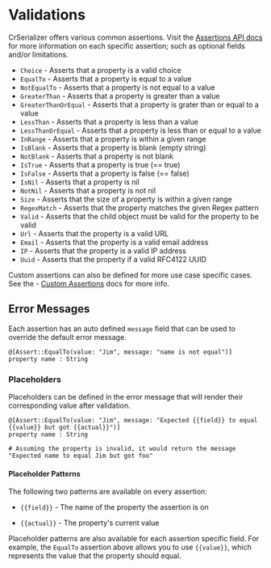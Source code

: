 # Validations

CrSerializer offers various common assertions.  Visit the [Assertions API docs](https://blacksmoke16.github.io/CrSerializer/CrSerializer/Assertions.html) for more information on each specific assertion; such as optional fields and/or limitations.

* `Choice` - Asserts that a property is a valid choice
* `EqualTo` - Asserts that a property is equal to a value
* `NotEqualTo` - Asserts that a property is not equal to a value
* `GreaterThan` - Asserts that a property is greater than a value
* `GreaterThanOrEqual` - Asserts that a property is grater than or equal to a value
* `LessThan` - Asserts that a property is less than a value
* `LessThanOrEqual` - Asserts that a property is less than or equal to a value
* `InRange` - Asserts that a property is within a given range
* `IsBlank` - Asserts that a property is blank (empty string)
* `NotBlank` - Asserts that a property is not blank
* `IsTrue` - Asserts that a property is true (== true)
* `IsFalse` - Asserts that a property is false (== false)
* `IsNil` - Asserts that a property is nil
* `NotNil` - Asserts that a property is not nil
* `Size` - Asserts that the size of a property is within a given range
* `RegexMatch` - Asserts that the property matches the given Regex pattern
* `Valid` - Asserts that the child object must be valid for the property to be valid
* `Url` - Asserts that the property is a valid URL
* `Email` - Asserts that the property is a valid email address
* `IP` - Asserts that the property is a valid IP address
* `Uuid` - Asserts that the property if a valid RFC4122 UUID

Custom assertions can also be defined for more use case specific cases.  See the - [Custom Assertions](./custom_assertions.md) docs for more info.

## Error Messages

Each assertion has an auto defined `message` field that can be used to override the default error message.  

```
@[Assert::EqualTo(value: "Jim", message: "name is not equal")]
property name : String
```

### Placeholders

Placeholders can be defined in the error message that will render their corresponding value after validation.

```crystal
@[Assert::EqualTo(value: "Jim", message: "Expected {{field}} to equal {{value}} but got {{actual}}")]
property name : String

# Assuming the property is invalid, it would return the message
"Expected name to equal Jim but got foo"

```

#### Placeholder Patterns

The following two patterns are available on every assertion:

* `{{field}}` - The name of the property the assertion is on

* `{{actual}}` - The property's current value

Placeholder patterns are also available for each assertion specific field.  For example, the `EqualTo` assertion above allows you to use `{{value}}`, which represents the value that the property should equal.
